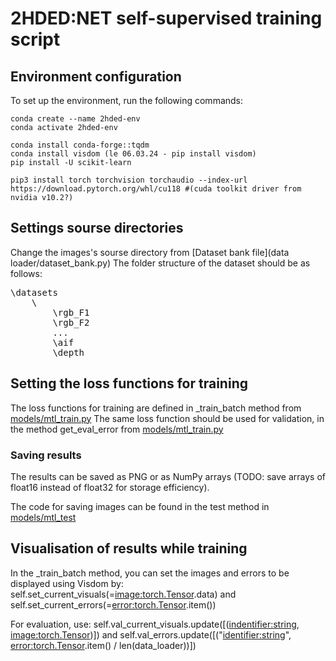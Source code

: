 # 2HDED:NET self-supervised training script

## Environment configuration

To set up the environment, run the following commands:
```
conda create --name 2hded-env
conda activate 2hded-env

conda install conda-forge::tqdm
conda install visdom (le 06.03.24 - pip install visdom)
pip install -U scikit-learn

pip3 install torch torchvision torchaudio --index-url https://download.pytorch.org/whl/cu118 #(cuda toolkit driver from nvidia v10.2?)
```

## Settings sourse directories

Change the images's sourse directory from [Dataset bank file](data loader/dataset_bank.py)
The folder structure of the dataset should be as follows:

<pre>
\datasets
    \<dataset_name>
        \rgb_F1
        \rgb_F2
        ...
        \aif
        \depth
</pre>

## Setting the loss functions for training

The loss functions for training are defined in \_train_batch method from [models/mtl_train.py](models/mtl_train.py)
The same loss function should be used for validation, in the method get_eval_error from [models/mtl_train.py](models/mtl_train.py)

### Saving results

The results can be saved as PNG or as NumPy arrays (TODO: save arrays of float16 instead of float32 for storage efficiency).

The code for saving images can be found in the test method in [models/mtl_test](models/mtl_test)

## Visualisation of results while training

In the \_train_batch method, you can set the images and errors to be displayed using Visdom by:
self.set_current_visuals(<key>=<image:torch.Tensor>.data) and self.set_current_errors(<key>=<error:torch.Tensor>.item())

For evaluation, use:
self.val_current_visuals.update([(<indentifier:string>, <image:torch.Tensor>)]) and self.val_errors.update([("<identifier:string>", <error:torch.Tensor>.item() / len(data_loader))])
